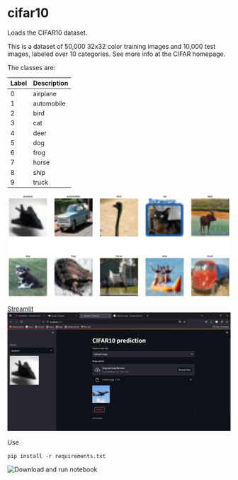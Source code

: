 # cifar10

Loads the CIFAR10 dataset.

This is a dataset of 50,000 32x32 color training images and 10,000 test images, labeled over 10 categories. See more info at the CIFAR homepage.

The classes are:

|Label |	 Description     |
| ---- | ------------------- |
|0 	   |  airplane           |
|1 	   |  automobile         |
|2 	   |  bird               |
|3 	   |  cat                |
|4 	   |  deer               |
|5 	   |  dog                |
|6 	   |  frog               |
|7 	   |  horse              |
|8 	   |  ship               |
|9 	   |  truck              |

<a><img src="image/output.png"/></a>

[Streamlit](https://freckledme-cifar10-streamlit-7fpz30.streamlit.app/)
![Screenshot](image/deploy.png)

Use

    pip install -r requirements.txt


![Download and run notebook](https://github.com/FreckledMe/cifar10/blob/main/cifar10_notebook.ipynb)